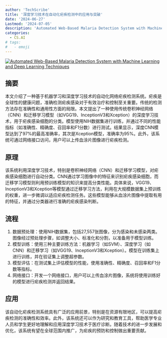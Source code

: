```yaml
---
author: 'TechScribe'
title: '深度学习技术在自动化疟疾检测中的应用与突破'
date: '2024-06-27'
Lastmod: '2024-07-05'
description: 'Automated Web-Based Malaria Detection System with Machine Learning and Deep Learning Techniques'
categories:
  - CS.AI
# tags:
#   - emoji
---
```


[![Automated Web-Based Malaria Detection System with Machine Learning and Deep Learning Techniques](https://arxiv-research-1301205113.cos.ap-guangzhou.myqcloud.com/images/2407.00120v1.pdf_0.jpg)](https://arxiv.org/abs/2407.00120v1)

## 摘要

本文介绍了一种基于机器学习和深度学习技术的自动化网络疟疾检测系统。疟疾是全球性的健康问题，准确检测疟疾感染对于有效治疗和控制至关重要。传统的检测方法存在准确性和通用性方面的局限。本文提出了一种使用传统卷积神经网络（CNN）和迁移学习模型（如VGG19、InceptionV3和Xception）的深度学习技术，用于疟疾感染细胞的分类。模型使用NIH数据集进行训练，并通过不同的性能指标（如准确性、精确度、召回率和F1分数）进行测试。结果显示，深度CNN模型达到了97%的最高准确率，其次是Xception模型，准确率为95%。此外，该系统可通过网络接口访问，用户可以上传血涂片图像进行疟疾检测。<!--more-->

## 原理

该系统利用深度学习技术，特别是卷积神经网络（CNN）和迁移学习模型，对疟疾感染细胞进行自动分类。CNN通过学习图像中的特征来识别疟疾感染细胞，而迁移学习模型则利用预训练模型的知识来提高分类性能。具体来说，VGG19、InceptionV3和Xception等模型通过迁移学习方法，利用在大规模数据集上预训练的权重，进一步微调以适应疟疾检测任务。这些模型能够从血涂片图像中提取有用的特征，并通过分类器进行准确的疟疾感染判断。

## 流程

1. 数据预处理：使用NIH数据集，包括27,557张图像，分为感染和未感染两类。图像经过预处理步骤，如调整大小、标准化和分割，以准备用于模型训练。
2. 模型训练：使用三种主要训练方法：机器学习（如SVM）、深度学习（如CNN）和迁移学习（如VGG19、InceptionV3和Xception）。模型在训练集上进行训练，并在验证集上调整超参数。
3. 模型评估：在测试集上评估模型的性能，使用准确性、精确度、召回率和F1分数等指标。
4. 网络接口：开发一个网络接口，用户可以上传血涂片图像，系统将使用训练好的模型进行疟疾检测并返回结果。

## 应用

该自动化疟疾检测系统具有广泛的应用前景，特别是在资源有限地区，可以提高疟疾检测的准确性和效率。此外，该系统还可以作为研究和教育工具，帮助医学专业人员和学生更好地理解和应用深度学习技术于医疗诊断。随着技术的进一步发展和优化，该系统有望在全球范围内推广，为疟疾的预防和控制做出重要贡献。